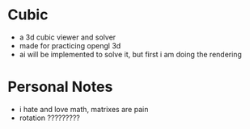 # Cubic
- a 3d cubic viewer and solver
- made for practicing opengl 3d 
- ai will be implemented to solve it, but first i am doing the rendering
# Personal Notes
- i hate and love math, matrixes are pain  
- rotation ?????????
